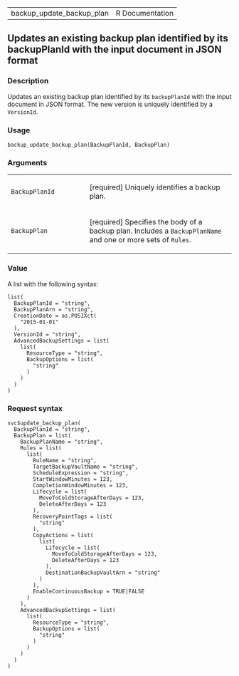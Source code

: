 <table style="width: 100%;">
<tbody>
<tr class="odd">
<td>backup_update_backup_plan</td>
<td style="text-align: right;">R Documentation</td>
</tr>
</tbody>
</table>

## Updates an existing backup plan identified by its backupPlanId with the input document in JSON format

### Description

Updates an existing backup plan identified by its `backupPlanId` with
the input document in JSON format. The new version is uniquely
identified by a `VersionId`.

### Usage

    backup_update_backup_plan(BackupPlanId, BackupPlan)

### Arguments

<table>
<colgroup>
<col style="width: 35%" />
<col style="width: 65%" />
</colgroup>
<tbody>
<tr class="odd">
<td><code
id="backup_update_backup_plan_:_BackupPlanId">BackupPlanId</code></td>
<td><p>[required] Uniquely identifies a backup plan.</p></td>
</tr>
<tr class="even">
<td><code
id="backup_update_backup_plan_:_BackupPlan">BackupPlan</code></td>
<td><p>[required] Specifies the body of a backup plan. Includes a
<code>BackupPlanName</code> and one or more sets of
<code>Rules</code>.</p></td>
</tr>
</tbody>
</table>

### Value

A list with the following syntax:

    list(
      BackupPlanId = "string",
      BackupPlanArn = "string",
      CreationDate = as.POSIXct(
        "2015-01-01"
      ),
      VersionId = "string",
      AdvancedBackupSettings = list(
        list(
          ResourceType = "string",
          BackupOptions = list(
            "string"
          )
        )
      )
    )

### Request syntax

    svc$update_backup_plan(
      BackupPlanId = "string",
      BackupPlan = list(
        BackupPlanName = "string",
        Rules = list(
          list(
            RuleName = "string",
            TargetBackupVaultName = "string",
            ScheduleExpression = "string",
            StartWindowMinutes = 123,
            CompletionWindowMinutes = 123,
            Lifecycle = list(
              MoveToColdStorageAfterDays = 123,
              DeleteAfterDays = 123
            ),
            RecoveryPointTags = list(
              "string"
            ),
            CopyActions = list(
              list(
                Lifecycle = list(
                  MoveToColdStorageAfterDays = 123,
                  DeleteAfterDays = 123
                ),
                DestinationBackupVaultArn = "string"
              )
            ),
            EnableContinuousBackup = TRUE|FALSE
          )
        ),
        AdvancedBackupSettings = list(
          list(
            ResourceType = "string",
            BackupOptions = list(
              "string"
            )
          )
        )
      )
    )

